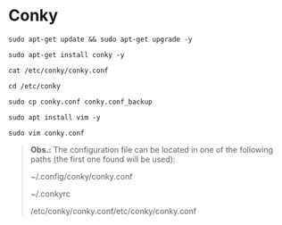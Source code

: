 # Conky

```shell
sudo apt-get update && sudo apt-get upgrade -y
```
```shell
sudo apt-get install conky -y
```
```shell
cat /etc/conky/conky.conf
```
```shell
cd /etc/conky
```
```shell
sudo cp conky.conf conky.conf_backup
```
```shell
sudo apt install vim -y
```

```shell
sudo vim conky.conf
```


> **Obs.:**
The configuration file can be located in one of the following paths (the first one found will be used):
> 
> ~/.config/conky/conky.conf
> 
> ~/.conkyrc
> 
> /etc/conky/conky.conf/etc/conky/conky.conf
